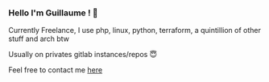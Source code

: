 ### Hello I'm Guillaume ! 👋

Currently Freelance, I use php, linux, python, terraform, a quintillion of other stuff and arch btw

Usually on privates gitlab instances/repos 😇

Feel free to contact me [here](mailto:replace-this-and-write-my-name@1gem.dev) 
